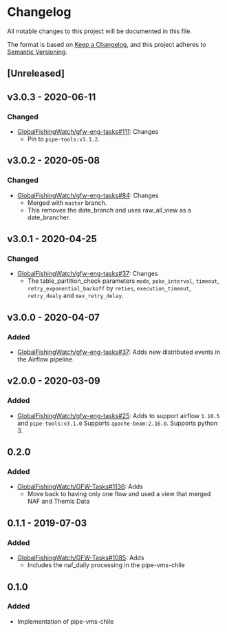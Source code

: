 # Changelog

All notable changes to this project will be documented in this file.

The format is based on [Keep a
Changelog](https://keepachangelog.com/en/1.0.0/), and this project adheres to
[Semantic Versioning](https://semver.org/spec/v2.0.0.html).

## [Unreleased]

## v3.0.3 - 2020-06-11

### Changed

  * [GlobalFishingWatch/gfw-eng-tasks#111](https://github.com/GlobalFishingWatch/gfw-eng-tasks/issues/111): Changes
    * Pin to `pipe-tools:v3.1.2`.

## v3.0.2 - 2020-05-08

### Changed

  * [GlobalFishingWatch/gfw-eng-tasks#84](https://github.com/GlobalFishingWatch/gfw-eng-tasks/issues/84): Changes
    * Merged with `master` branch.
    * This removes the date_branch and uses raw_all_view as a date_brancher.

## v3.0.1 - 2020-04-25

### Changed

  * [GlobalFishingWatch/gfw-eng-tasks#37](https://github.com/GlobalFishingWatch/gfw-eng-tasks/issues/37): Changes
    * The table_partition_check parameters `mode`, `poke_interval`, `timeout`,
      `retry_exponential_backoff` by `reties`, `execution_timeout`,
      `retry_dealy` and `max_retry_delay`.

## v3.0.0 - 2020-04-07

### Added

  * [GlobalFishingWatch/gfw-eng-tasks#37](https://github.com/GlobalFishingWatch/gfw-eng-tasks/issues/37): Adds
    new distributed events in the Airflow pipeline.

## v2.0.0 - 2020-03-09

### Added

  * [GlobalFishingWatch/gfw-eng-tasks#25](https://github.com/GlobalFishingWatch/gfw-eng-tasks/issues/25): Adds
    to support airflow `1.10.5` and ``pipe-tools:v3.1.0``
    Supports `apache-beam:2.16.0`.
    Supports python 3.

## 0.2.0

### Added

* [GlobalFishingWatch/GFW-Tasks#1136](https://github.com/GlobalFishingWatch/GFW-Tasks/issues/1136): Adds
  * Move back to having only one flow and used a view that merged NAF and Themis Data

## 0.1.1 - 2019-07-03

### Added

* [GlobalFishingWatch/GFW-Tasks#1085](https://github.com/GlobalFishingWatch/GFW-Tasks/issues/1085): Adds
  * Includes the naf_daily processing in the pipe-vms-chile

## 0.1.0

### Added

* Implementation of pipe-vms-chile

